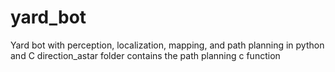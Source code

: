 # yard_bot
Yard bot with perception, localization, mapping, and path planning in python and C
direction_astar folder contains the path planning c function
